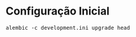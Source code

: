 Configuração Inicial
=================================

<pre>
alembic -c development.ini upgrade head
</pre>